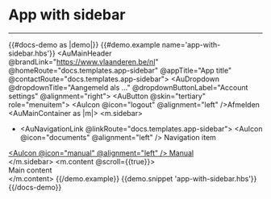 # App with sidebar

---

{{#docs-demo as |demo|}}
  {{#demo.example name='app-with-sidebar.hbs'}}
    <AuApp>
      <AuMainHeader @brandLink="https://www.vlaanderen.be/nl" @homeRoute="docs.templates.app-sidebar" @appTitle="App title" @contactRoute="docs.templates.app-sidebar">
        <AuDropdown @dropdownTitle="Aangemeld als ..." @dropdownButtonLabel="Account settings" @alignment="right">
          <AuButton @skin="tertiary" role="menuitem">
            <AuIcon @icon="logout" @alignment="left" />Afmelden
          </AuButton>
        </AuDropdown>
      </AuMainHeader>
      <AuMainContainer as |m|>
        <m.sidebar>
          <div class="au-c-sidebar">
            <div class="au-c-sidebar__content">
              <nav>
                <ul class="au-c-list-navigation">
                  <li class="au-c-list-navigation__item">
                    <AuNavigationLink @linkRoute="docs.templates.app-sidebar">
                      <AuIcon @icon="documents" @alignment="left" />
                      Navigation item
                    </AuNavigationLink>
                  </li>
                </ul>
              </nav>
            </div>
            <div class="au-c-sidebar__footer">
              <a href="#!" target="_blank" rel="noopener noreferrer" class="au-c-link au-c-link--secondary au-c-link--icon">
                <AuIcon @icon="manual" @alignment="left" />
                Manual
              </a>
            </div>
          </div>
        </m.sidebar>
        <m.content @scroll={{true}}>
          <div class="au-d-component-block au-d-component-block--overflow">
            Main content
          </div>
        </m.content>
      </AuMainContainer>
    </AuApp>
  {{/demo.example}}
  {{demo.snippet 'app-with-sidebar.hbs'}}
{{/docs-demo}}

